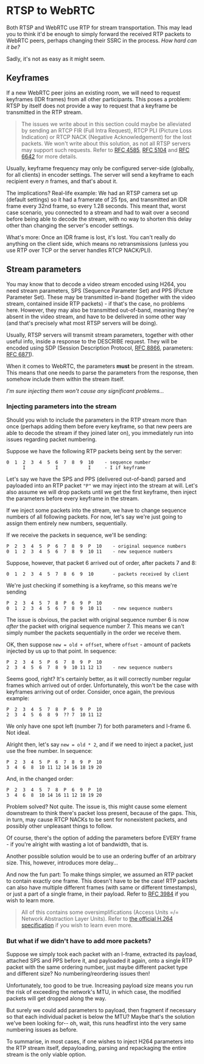 # RTSP to WebRTC

Both RTSP and WebRTC use RTP for stream transportation. This may lead you to think it'd be enough to simply forward
the received RTP packets to WebRTC peers, perhaps changing their SSRC in the process. _How hard can it be?_

Sadly, it's not as easy as it might seem.

## Keyframes
If a new WebRTC peer joins an existing room, we will need to request keyframes (IDR frames) from all other participants.
This poses a problem: RTSP by itself does not provide a way to request that a keyframe be transmitted in the RTP stream.

> The issues we write about in this section could maybe be alleviated by sending an RTCP FIR (Full Intra Request),
> RTCP PLI (Picture Loss Indication) or RTCP NACK (Negative Acknowledgement) for the lost packets.
> We won't write about this solution, as not all RTSP servers may support such requests.
> Refer to [RFC 4585](https://www.rfc-editor.org/rfc/rfc4585), [RFC 5104](https://www.rfc-editor.org/rfc/rfc5104)
> and [RFC 6642](https://www.rfc-editor.org/rfc/rfc6642) for more details.

Usually, keyframe frequency may only be configured server-side (globally, for all clients) in encoder settings.
The server will send a keyframe to each recipient every *n* frames, and that's about it.

The implications? Real-life example: We had an RTSP camera set up (default settings) so it had a framerate of 25 fps, and transmitted an IDR frame
every 32nd frame, so every 1.28 seconds. This meant that, worst case scenario, you connected to a stream and had to wait over
a second before being able to decode the stream, with no way to shorten this delay other than changing the server's encoder settings.

What's more: Once an IDR frame is lost, it's lost. You can't really do anything on the client side, which means no retransmissions
(unless you use RTP over TCP or the server handles RTCP NACK/PLI).

## Stream parameters
You may know that to decode a video stream encoded using H264, you need stream parameters, SPS (Sequence Parameter Set)
and PPS (Picture Parameter Set). These may be transmitted in-band (together with the video stream, contained inside RTP
packets) - if that's the case, no problems here. However, they may also be transmitted out-of-band, meaning they're absent
in the video stream, and have to be delivered in some other way (and that's precisely what most RTSP servers will be doing).

Usually, RTSP servers will transmit stream parameters, together with other useful info, inside a response to the DESCRIBE request.
They will be encoded using SDP (Session Description Protocol, [RFC 8866](https://www.rfc-editor.org/rfc/rfc6871),
parameters: [RFC 6871](https://www.rfc-editor.org/rfc/rfc6871)).

When it comes to WebRTC, the parameters **must** be present in the stream. This means that one needs to parse the parameters from the response,
then somehow include them within the stream itself.

_I'm sure injecting them won't cause any significant problems..._

### Injecting parameters into the stream
Should you wish to include the parameters in the RTP stream more than once (perhaps adding them before every keyframe,
so that new peers are able to decode the stream if they joined later on), you immediately run into issues regarding packet numbering. 

Suppose we have the following RTP packets being sent by the server:
```
0  1  2  3  4  5  6  7  8  9  10    - sequence number
      I           I           I     - I if keyframe
```
Let's say we have the SPS and PPS (delivered out-of-band) parsed and payloaded into an RTP packet `"P"` we may inject into the stream at will.
Let's also assume we will drop packets until we get the first keyframe, then inject the parameters before every keyframe in the stream.

If we inject some packets into the stream, we have to change sequence numbers of all following packets. For now, let's say
we're just going to assign them entirely new numbers, sequentially.

If we receive the packets in sequence, we'll be sending:
```
P  2  3  4  5  P  6  7  8  9  P  10    - original sequence numbers
0  1  2  3  4  5  6  7  8  9  10 11    - new sequence numbers
```

Suppose, however, that packet 6 arrived out of order, after packets 7 and 8:
```
0  1  2  3  4  5  7  8  6  9  10       - packets received by client
```
We're just checking if something is a keyframe, so this means we're sending
```
P  2  3  4  5  7  8  P  6  9  P  10
0  1  2  3  4  5  6  7  8  9  10 11    - new sequence numbers
```
The issue is obvious, the packet with original sequence number 6 is now *after* the packet with original sequence number 7.
This means we can't simply number the packets sequentially in the order we receive them.

OK, then suppose `new = old + offset`, where `offset` - amount of packets injected by us up to that point.
In sequence:
```
P  2  3  4  5  P  6  7  8  9  P  10
2  3  4  5  6  7  8  9  10 11 12 13    - new sequence numbers
```
Seems good, right? It's certainly better, as it will correctly number regular frames which arrived out of order.
Unfortunately, this won't be the case with keyframes arriving out of order. Consider, once again, the previous example:
```
P  2  3  4  5  7  8  P  6  9  P  10
2  3  4  5  6  8  9  ?? 7  10 11 12
```
We only have one spot left (number 7) for both parameters and I-frame 6. Not ideal.

Alright then, let's say `new = old * 2`, and if we need to inject a packet, just use the free number.
In sequence:
```
P  2  3  4  5  P  6  7  8  9  P  10
3  4  6  8  10 11 12 14 16 18 19 20
```
And, in the changed order:
```
P  2  3  4  5  7  8  P  6  9  P  10
3  4  6  8  10 14 16 11 12 18 19 20
```
Problem solved? Not quite. The issue is, this might cause some element downstream to think there's packet loss present,
because of the gaps. This, in turn, may cause RTCP NACKs to be sent for nonexistent packets, and possibly other unpleasant
things to follow.

Of course, there's the option of adding the parameters before EVERY frame - if you're alright with wasting a lot of bandwidth, that is.

Another possible solution would be to use an ordering buffer of an arbitrary size. This, however, introduces more delay...

And now the fun part: To make things simpler, we assumed an RTP packet to contain exactly one frame. This doesn't have to
be the case! RTP packets can also have multiple different frames (with same or different timestamps), or just a part
of a single frame, in their payload. Refer to [RFC 3984](https://www.rfc-editor.org/rfc/rfc3984) if you wish to learn more.

> All of this contains some oversimplifications (Access Units =/= Network Abstraction Layer Units). Refer to
> [the official H.264 specification](https://www.itu.int/rec/dologin_pub.asp?lang=e&id=T-REC-H.264-201602-S!!PDF-E&type=items)
> if you wish to learn even more.

### But what if we didn't have to add more packets?
Suppose we simply took each packet with an I-frame, extracted its payload, attached SPS and PPS before it,
and payloaded it again, onto a single RTP packet with the same ordering number, just maybe different packet type
and different size? No numbering/reordering issues then!

Unfortunately, too good to be true. Increasing payload size means you run the risk of exceeding the network's MTU, in which case,
the modified packets will get dropped along the way.

But surely we could add parameters to payload, then fragment if necessary so that each individual packet is below the MTU?
Maybe that's the solution we've been looking for-- oh, wait, this runs headfirst into the very same numbering issues as before.

To summarise, in most cases, if one wishes to inject H264 parameters into the RTP stream itself, depayloading, parsing
and repackaging the entire stream is the only viable option.
